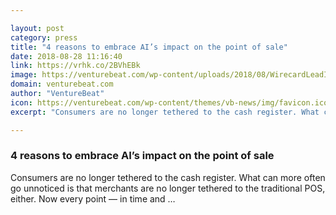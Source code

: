 ```yaml
---

layout: post
category: press
title: "4 reasons to embrace AI’s impact on the point of sale"
date: 2018-08-28 11:16:40
link: https://vrhk.co/2BVhEBk
image: https://venturebeat.com/wp-content/uploads/2018/08/WirecardLeadImage.jpg?fit=2123%2C1412&strip=all
domain: venturebeat.com
author: "VentureBeat"
icon: https://venturebeat.com/wp-content/themes/vb-news/img/favicon.ico
excerpt: "Consumers are no longer tethered to the cash register. What can more often go unnoticed is that merchants are no longer tethered to the traditional POS, either. Now every point — in time and …"

---
```


### 4 reasons to embrace AI’s impact on the point of sale

Consumers are no longer tethered to the cash register. What can more often go unnoticed is that merchants are no longer tethered to the traditional POS, either. Now every point — in time and …
